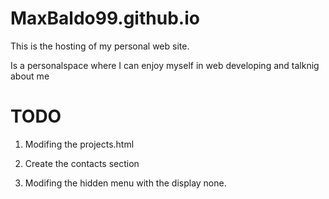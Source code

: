 # MaxBaldo99.github.io

This is the hosting of my personal web site.

Is a personalspace where I can enjoy myself in web developing and talknig about me

# TODO
1. Modifing the projects.html 

2. Create the contacts section 

3. Modifing the hidden menu with the display none. 
